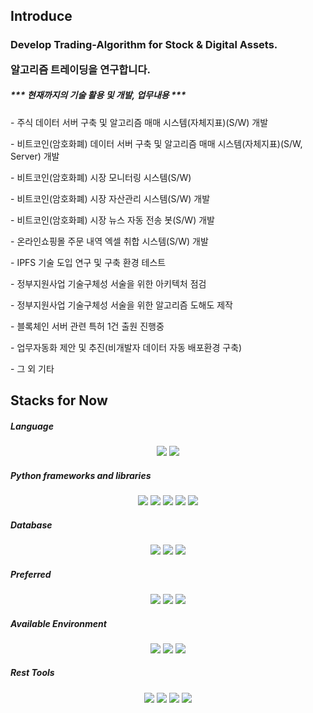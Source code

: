 
<h2>
  Introduce
</h2>
<h3>
  <p>Develop Trading-Algorithm for Stock & Digital Assets.</p>
  <p>알고리즘 트레이딩을 연구합니다.</p>
  
  <h5> *** 현재까지의 기술 활용 및 개발, 업무내용 ***</h5>
  <p>  - 주식 데이터 서버 구축 및 알고리즘 매매 시스템(자체지표)(S/W) 개발
  <p>  - 비트코인(암호화폐) 데이터 서버 구축 및 알고리즘 매매 시스템(자체지표)(S/W, Server) 개발
  <p>  - 비트코인(암호화폐) 시장 모니터링 시스템(S/W) 
  <p>  - 비트코인(암호화폐) 시장 자산관리 시스템(S/W) 개발
  <p>  - 비트코인(암호화폐) 시장 뉴스 자동 전송 봇(S/W) 개발
  <p>  - 온라인쇼핑몰 주문 내역 엑셀 취합 시스템(S/W) 개발
  <p>  - IPFS 기술 도입 연구 및 구축 환경 테스트
  <p>  - 정부지원사업 기술구체성 서술을 위한 아키텍처 점검
  <p>  - 정부지원사업 기술구체성 서술을 위한 알고리즘 도해도 제작
  <p>  - 블록체인 서버 관련 특허 1건 출원 진행중
  <p>  - 업무자동화 제안 및 추진(비개발자 데이터 자동 배포환경 구축)
  <p>  - 그 외 기타

  
  
</h4>


<h2>
  Stacks for Now
</h2>
<h5>Language</h5>
<div align=center> 
  <!-- Python  --><img src="https://img.shields.io/badge/Python-3776AB?style=for-the-badge&logo=python&logoColor=ffffff"/>
  <!-- C Sharp  --><img src="https://img.shields.io/badge/C Sharp-239120?style=for-the-badge&logo=csharp&logoColor=ffffff"/>
</div>
<h5>Python frameworks and libraries</h5>
<div align=center>
  <!-- PyTorch  --><img src="https://img.shields.io/badge/PyTorch-EE4C2C?style=for-the-badge&logo=PyTorch&logoColor=ffffff"/>
  <!-- Pandas  --><img src="https://img.shields.io/badge/Pandas-150458?style=for-the-badge&logo=Pandas&logoColor=ffffff"/>
  <!-- NumPy  --><img src="https://img.shields.io/badge/NumPy-013243?style=for-the-badge&logo=NumPy&logoColor=ffffff"/>
  <!-- QT Framework  --><img src="https://img.shields.io/badge/Qt-41CD52?style=for-the-badge&logo=Qt&logoColor=ffffff"/>
  <!-- FastAPI  --><img src="https://img.shields.io/badge/FastAPI-009688?style=for-the-badge&logo=FastAPI&logoColor=ffffff"/>
</div>
<h5>Database</h5>
<div align=center>
  <!-- MySQL --><img src="https://img.shields.io/badge/MySQL-4479A1?style=for-the-badge&logo=MySQL&logoColor=ffffff"/>
  <!-- Maria DB  --><img src="https://img.shields.io/badge/MariaDB-003545?style=for-the-badge&logo=MariaDB&logoColor=ffffff"/>
  <!-- Mongo DB  --><img src="https://img.shields.io/badge/MongoDB-47A248?style=for-the-badge&logo=MongoDB&logoColor=ffffff"/>
 </div>
 
<h5>Preferred</h5>
<div align=center>
  <!-- .env  --><img src="https://img.shields.io/badge/.ENV-ECD53F?style=for-the-badge&logo=.ENV&logoColor=ffffff"/>
  <!-- Toml  --><img src="https://img.shields.io/badge/TOML-9C4121?style=for-the-badge&logo=TOML&logoColor=ffffff"/>
  <!-- Docker  --><img src="https://img.shields.io/badge/Docker-2496ED?style=for-the-badge&logo=Docker&logoColor=ffffff"/>
</div>


<h5>Available Environment</h5>
<div align=center>
  <!-- macOS  --><img src="https://img.shields.io/badge/mac OS-000000?style=for-the-badge&logo=macos&logoColor=ffffff"/>
  <!-- windows  --><img src="https://img.shields.io/badge/windows-0078D4?style=for-the-badge&logo=windows11&logoColor=ffffff"/>
  <!-- Ubuntu  --><img src="https://img.shields.io/badge/Ubuntu-E95420?style=for-the-badge&logo=Ubuntu&logoColor=ffffff"/>
</div>


<h5>Rest Tools</h5>
<div align=center>
  <!-- IPFS  --><img src="https://img.shields.io/badge/IPFS-65C2CB?style=for-the-badge&logo=IPFS&logoColor=ffffff"/>
  <!-- Postman  --><img src="https://img.shields.io/badge/Postman-FF6C37?style=for-the-badge&logo=Postman&logoColor=ffffff"/>
  <!-- Figma  --><img src="https://img.shields.io/badge/Figma-F24E1E?style=for-the-badge&logo=Figma&logoColor=ffffff"/>
  <!-- Slack  --><img src="https://img.shields.io/badge/Slack-4A154B?style=for-the-badge&logo=Slack&logoColor=ffffff"/>
</div>

